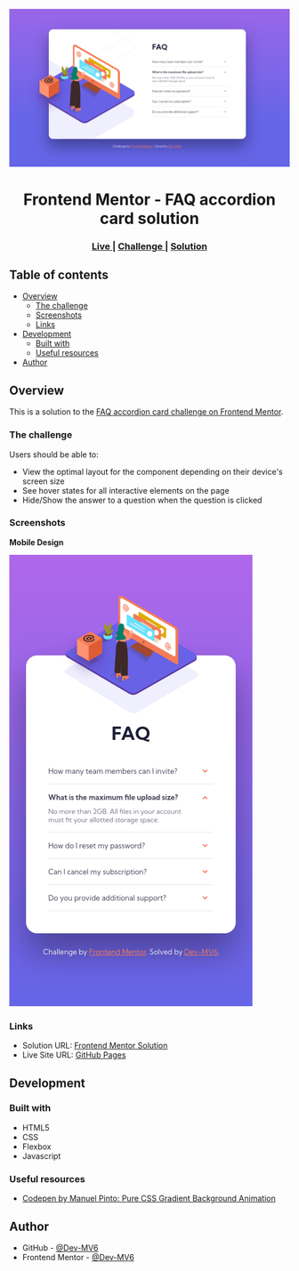 ![](./screenshot.png)

<h1 align="center">Frontend Mentor - FAQ accordion card solution</h1>

<div align="center">
  <h3>
    <a href="https://dev-mv6.github.io/Frontend-Mentor-Challenges/FAQ%20accordion%20card/">
      Live
    </a>
    <span> | </span>
    <a href="https://www.frontendmentor.io/challenges/faq-accordion-card-XlyjD0Oam">
      Challenge
    </a>
   <span> | </span>
    <a href="https://www.frontendmentor.io/solutions/responsive-faq-accordion-card-_APfL2xhSy">
      Solution
    </a>
  </h3>
</div>

## Table of contents

- [Overview](#overview)
  - [The challenge](#the-challenge)
  - [Screenshots](#screenshots)
  - [Links](#links)
- [Development](#development)
  - [Built with](#built-with)
  - [Useful resources](#useful-resources)
- [Author](#author)

## Overview

This is a solution to the [FAQ accordion card challenge on Frontend Mentor](https://www.frontendmentor.io/challenges/faq-accordion-card-XlyjD0Oam).

### The challenge

Users should be able to:

- View the optimal layout for the component depending on their device's screen size
- See hover states for all interactive elements on the page
- Hide/Show the answer to a question when the question is clicked

### Screenshots

**Mobile Design**

![](./screenshot-mobile.png)

### Links

- Solution URL: [Frontend Mentor Solution](https://www.frontendmentor.io/solutions/responsive-faq-accordion-card-_APfL2xhSy)
- Live Site URL: [GitHub Pages](https://dev-mv6.github.io/Frontend-Mentor-Challenges/FAQ%20accordion%20card/)

## Development

### Built with

- HTML5
- CSS
- Flexbox
- Javascript

### Useful resources

- [Codepen by Manuel Pinto: Pure CSS Gradient Background Animation](https://codepen.io/P1N2O/pen/pyBNzX)

## Author

- GitHub - [@Dev-MV6](https://github.com/Dev-MV6)
- Frontend Mentor - [@Dev-MV6](https://www.frontendmentor.io/profile/Dev-MV6)
